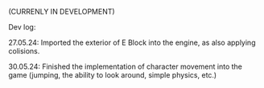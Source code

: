 (CURRENLY IN DEVELOPMENT)

Dev log:

27.05.24: Imported the exterior of E Block into the engine, as also applying colisions.

30.05.24: Finished the implementation of character movement into the game (jumping, the ability to look around, simple physics, etc.)
